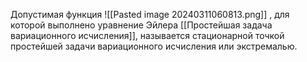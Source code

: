 Допустимая функция ![[Pasted image 20240311060813.png]] , для которой  выполнено уравнение Эйлера [[Простейшая задача вариационного исчисления]], называется стационарной точкой простейшей задачи вариационного исчисления или экстремалью.